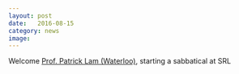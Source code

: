 ```yaml
---
layout: post
date:   2016-08-15
category: news
image: 
---
```


Welcome [Prof. Patrick Lam (Waterloo)](http://patricklam.ca/), starting a sabbatical at SRL